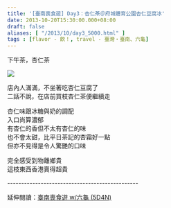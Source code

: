 ```yaml
---
title: '[臺南喪食遊] Day3：杏仁茶＠府城體育公園杏仁豆腐冰'
date: 2013-10-20T15:30:00.000+08:00
draft: false
aliases: [ "/2013/10/day3_5000.html" ]
tags : [flavor - 飲！, travel - 臺灣・臺南、六龜]
---
```


下午茶，杏仁茶  

[![](https://2.bp.blogspot.com/-1BTVKRb4MUQ/XCROLcTBbSI/AAAAAAAACAk/dWeaTz9AGyE98DWkZzX_Q5pr8r-PdQATgCLcBGAs/s640/61.jpg)](https://2.bp.blogspot.com/-1BTVKRb4MUQ/XCROLcTBbSI/AAAAAAAACAk/dWeaTz9AGyE98DWkZzX_Q5pr8r-PdQATgCLcBGAs/s1600/61.jpg)

店內人滿滿，不坐著吃杏仁豆腐了  
二話不說，在店前買枝杏仁茶便繼續走  
  
杏仁味跟冰糖與奶的調配  
入口尚算濃郁  
有杏仁的香但不太有杏仁的味  
也不會太甜，比平日茶記的杏霜好一點  
但亦不見得是令人驚艷的口味  
  
完全感受到物離鄉貴  
這枝東西香港賣得超貴  
  
\-----------------------------------------------  
  
延伸閱讀：[臺南喪食遊 w/六龜 (5D4N)](http://www.hidie.net/2013/10/w-5d4n.html)